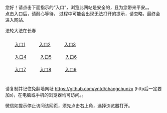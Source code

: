 您好！请点击下面指示的“入口”，浏览此网站是安全的，且为您带来平安。。 <br/>
点击入口后，请耐心等待， 过程中可能会出现无法打开的提示，请忽略，最终会进入网站. </br>

法轮大法在长春<br/>
<div style="padding:10px"><a style="margin:20px" target="_blank" href="https://d3939uxelzwakw.cloudfront.net/2Qpsp?yzqsd" id="ccLink1" rel="nofollow">入口1</a> <a target="_blank" style="margin:20px" href="https://d1rn4hjjwfycpg.cloudfront.net/2Qpsp?pjpygo" id="ccLink2" rel="nofollow">入口2</a> <a style="margin:20px" target="_blank" href="https://d3u2qgdb2gclqx.cloudfront.net/2Qpsp?htshkvxc" id="ccLink3" rel="nofollow">入口3</a></div>

<div style="padding:10px" ><a style="margin:20px" target="_blank" href="https://d3939uxelzwakw.cloudfront.net/2Qpsp?yzqsd" id="ccLink4" rel="nofollow">入口4</a> <a style="margin:20px" href="https://d1rn4hjjwfycpg.cloudfront.net/2Qpsp?pjpygo" target="_blank" id="ccLink5" rel="nofollow">入口5</a> <a style="margin:20px" href="https://d3u2qgdb2gclqx.cloudfront.net/2Qpsp?htshkvxc" target="_blank" id="ccLink6" rel="nofollow">入口6</a></div>

<div style="padding:10px"><a style="margin:20px" target="_blank" href="https://d3939uxelzwakw.cloudfront.net/2Qpsp?yzqsd" id="ccLink7" rel="nofollow">入口7</a> <a style="margin:20px" href="https://d1rn4hjjwfycpg.cloudfront.net/2Qpsp?pjpygo" target="_blank" id="ccLink8" rel="nofollow">入口8</a> <a style="margin:20px" target="_blank" href="https://d3u2qgdb2gclqx.cloudfront.net/2Qpsp?htshkvxc" id="ccLink9" rel="nofollow">入口9</a></div>

<br/>



请复制并记住免翻墙网址 https://github.com/yntd/changchunzx (http后一定要加s)，在电脑或手机的浏览器均可访问。。<br/>

微信如提示停止访问该网页，须先点击右上角，选择浏览器打开。

